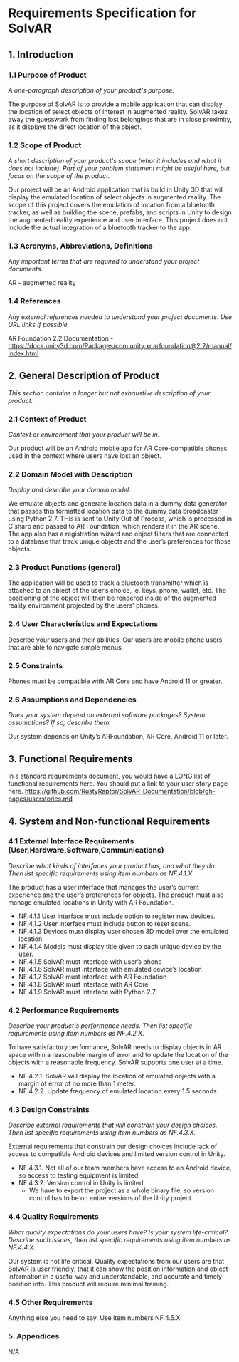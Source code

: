 # Requirements Specification for SolvAR
## 1. Introduction
### 1.1 Purpose of Product
*A one-paragraph description of your product's purpose.*

The purpose of SolvAR is to provide a mobile application that can display the location of select objects of interest in augmented reality. SolvAR takes away the guesswork from finding lost belongings that are in close proximity, as it displays the direct location of the object.

### 1.2 Scope of Product
*A short description of your product's scope (what it includes and what it does not include). Part of your problem statement might be useful here, but focus on the scope of the product.*

Our project will be an Android application that is build in Unity 3D that will display the emulated location of select objects in augmented reality. The scope of this project covers the emulation of location from a bluetooth tracker, as well as building the scene, prefabs, and scripts in Unity to design the augmented reality experience and user interface.
This project does not include the actual integration of a bluetooth tracker to the app.

### 1.3 Acronyms, Abbreviations, Definitions
*Any important terms that are required to understand your project documents.*

AR - augmented reality

### 1.4 References
*Any external references needed to understand your project documents. Use URL links if possible.*

AR Foundation 2.2 Documentation - https://docs.unity3d.com/Packages/com.unity.xr.arfoundation@2.2/manual/index.html

## 2. General Description of Product
*This section contains a longer but not exhaustive description of your product.*

### 2.1 Context of Product
*Context or environment that your product will be in.*

Our product will be an Android mobile app for AR Core-compatible phones used in the context where users have lost an object.

### 2.2 Domain Model with Description
*Display and describe your domain model.*

We emulate objects and generate location data in a dummy data generator that passes this formatted location data to the dummy data broadcaster using Python 2.7. THis is sent to Unity Out of Process, which is processed in C sharp and passed to AR Foundation, which renders it in the AR scene. The app also has a registration wizard and object filters that are connected to a database that track unique objects and the user’s preferences for those objects.

### 2.3 Product Functions (general)
The application will be used to track a bluetooth transmitter which is attached to an object of the user’s choice, ie. keys, phone, wallet, etc. The positioning of the object will then be rendered inside of the augmented reality environment projected by the users' phones.

### 2.4 User Characteristics and Expectations
Describe your users and their abilities.
Our users are mobile phone users that are able to navigate simple menus.

### 2.5 Constraints
Phones must be compatible with AR Core and have Android 11 or greater.

### 2.6 Assumptions and Dependencies
*Does your system depend on external software packages? System assumptions? If so, describe them.*

Our system depends on Unity’s ARFoundation, AR Core, Android 11 or later. 

## 3. Functional Requirements
In a standard requirements document, you would have a LONG list of functional requirements here. You should put a link to your user story page here.
https://github.com/RustyRaptor/SolvAR-Documentation/blob/gh-pages/userstories.md

## 4. System and Non-functional Requirements
### 4.1 External Interface Requirements (User,Hardware,Software,Communications)
*Describe what kinds of interfaces your product has, and what they do. Then list specific requirements using item numbers as NF.4.1.X.*

The product has a user interface that manages the user’s current experience and the user’s preferences for objects. The product must also manage emulated locations in Unity with AR Foundation.

- NF.4.1.1 User interface must include option to register new devices.
- NF.4.1.2 User interface must include button to reset scene.
- NF.4.1.3 Devices must display user chosen 3D model over the emulated location.
- NF.4.1.4 Models must display title given to each unique device by the user.
- NF.4.1.5 SolvAR must interface with user’s phone
- NF.4.1.6 SolvAR must interface with emulated device’s location
- NF.4.1.7 SolvAR must interface with AR Foundation
- NF.4.1.8 SolvAR must interface with AR Core
- NF.4.1.9 SolvAR must interface with Python 2.7

### 4.2 Performance Requirements
*Describe your product's performance needs. Then list specific requirements using item numbers as NF.4.2.X.*

To have satisfactory performance, SolvAR needs to display objects in AR space within a reasonable margin of error and to update the location of the objects with a reasonable frequency. SolvAR supports one user at a time.

- NF.4.2.1. SolvAR will display the location of emulated objects with a margin of error of no more than 1 meter.
- NF.4.2.2. Update frequency of emulated location every 1.5 seconds.

### 4.3 Design Constraints
*Describe external requirements that will constrain your design choices. Then list specific requirements using item numbers as NF.4.3.X.*

External requirements that constrain our design choices include lack of access to compatible Android devices and limited version control in Unity.

- NF.4.3.1. Not all of our team members have access to an Android device, so access to testing equipment is limited.
- NF.4.3.2. Version control in Unity is limited.
    - We have to export the project as a whole binary file, so version control has to be on entire versions of the Unity project.

### 4.4 Quality Requirements
*What quality expectations do your users have? Is your system life-critical? Describe such issues, then list specific requirements using item numbers as NF.4.4.X.*

Our system is not life critical. Quality expectations from our users are that SolvAR is user friendly, that it can show the position information and object information in a useful way and understandable, and accurate and timely position info. This product will require minimal training.

### 4.5 Other Requirements
Anything else you need to say. Use item numbers NF.4.5.X.

### 5. Appendices

N/A
